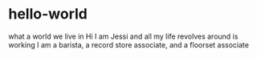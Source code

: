 # hello-world
what a world we live in
Hi I am Jessi and all my life revolves around is working
I am a barista, a record store associate, and a floorset associate
